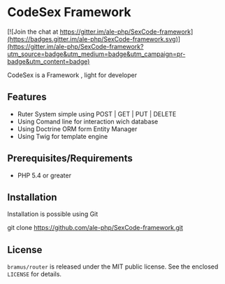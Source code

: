 # CodeSex Framework

[![Join the chat at https://gitter.im/ale-php/SexCode-framework](https://badges.gitter.im/ale-php/SexCode-framework.svg)](https://gitter.im/ale-php/SexCode-framework?utm_source=badge&utm_medium=badge&utm_campaign=pr-badge&utm_content=badge)

CodeSex is a Framework , light for developer 

## Features

- Ruter System simple using POST | GET | PUT | DELETE
- Using Comand line for interaction wich database
- Using Doctrine ORM form Entity Manager
- Using Twig for template engine




## Prerequisites/Requirements

- PHP 5.4 or greater


## Installation

Installation is possible using Git

git clone https://github.com/ale-php/SexCode-framework.git


## License

`bramus/router` is released under the MIT public license. See the enclosed `LICENSE` for details.
